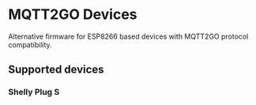 # MQTT2GO Devices
Alternative firmware for ESP8266 based devices with MQTT2GO protocol compatibility.

## Supported devices

### Shelly Plug S
